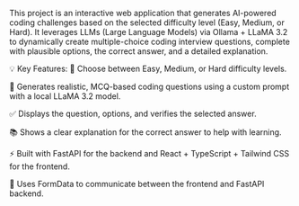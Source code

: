 This project is an interactive web application that generates AI-powered coding challenges based on the selected difficulty level (Easy, Medium, or Hard). It leverages LLMs (Large Language Models) via Ollama + LLaMA 3.2 to dynamically create multiple-choice coding interview questions, complete with plausible options, the correct answer, and a detailed explanation.

💡 Key Features:
🎯 Choose between Easy, Medium, or Hard difficulty levels.

🤖 Generates realistic, MCQ-based coding questions using a custom prompt with a local LLaMA 3.2 model.

✅ Displays the question, options, and verifies the selected answer.

📚 Shows a clear explanation for the correct answer to help with learning.

⚡ Built with FastAPI for the backend and React + TypeScript + Tailwind CSS for the frontend.

🔄 Uses FormData to communicate between the frontend and FastAPI backend.
